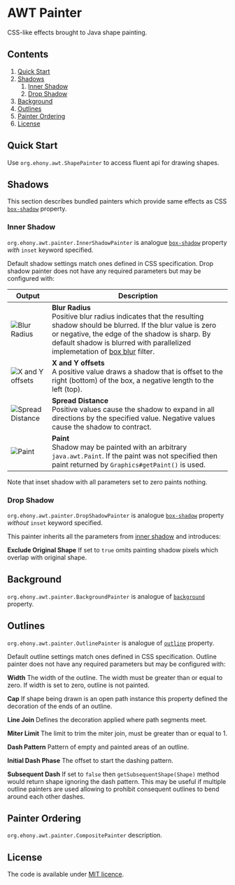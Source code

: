 # AWT Painter

CSS-like effects brought to Java shape painting.

## Contents

1. [Quick Start](#quick-start)
2. [Shadows](#shadows)
    1. [Inner Shadow](#inner-shadow)
    2. [Drop Shadow](#drop-shadow)
3. [Background](#background)
4. [Outlines](#outlines)
5. [Painter Ordering](#painter-ordering)
6. [License](#license)

## Quick Start

Use `org.ehony.awt.ShapePainter` to access fluent api for drawing shapes.

## Shadows

This section describes bundled painters which provide same effects as CSS [`box-shadow`][1] property.

### Inner Shadow

`org.ehony.awt.painter.InnerShadowPainter` is analogue [`box-shadow`][1] property _with_ `inset` keyword specified.

Default shadow settings match ones defined in CSS specification. Drop shadow painter does not have any required parameters but may be configured with:

| Output | Description |
| ------ | ----------- |
| ![Blur Radius][q] | **Blur Radius**<br/> Positive blur radius indicates that the resulting shadow should be blurred. If the blur value is zero or negative, the edge of the shadow is sharp. By default shadow is blurred with parallelized implemetation of [box blur](http://en.wikipedia.org/wiki/Box_blur) filter. |
| ![X and Y offsets][q] | **X and Y offsets**<br/> A positive value draws a shadow that is offset to the right (bottom) of the box, a negative length to the left (top). |
| ![Spread Distance][q] | **Spread Distance**<br/> Positive values cause the shadow to expand in all directions by the specified value. Negative values cause the shadow to contract. |
| ![Paint][q] | **Paint**<br/> Shadow may be painted with an arbitrary `java.awt.Paint`. If the paint was not specified then paint returned by `Graphics#getPaint()` is used. |

Note that inset shadow with all parameters set to zero paints nothing.

### Drop Shadow

`org.ehony.awt.painter.DropShadowPainter` is analogue [`box-shadow`][1] property _without_ `inset` keyword specified.

This painter inherits all the parameters from [inner shadow](#inner-shadow) and introduces:

**Exclude Original Shape** If set to `true` omits painting shadow pixels which overlap with original shape.

## Background

`org.ehony.awt.painter.BackgroundPainter` is analogue of [`background`](http://www.w3.org/TR/css3-background/#background) property.

## Outlines

`org.ehony.awt.painter.OutlinePainter` is analogue of [`outline`](http://www.w3.org/TR/CSS21/ui.html#dynamic-outlines) property.

Default outline settings match ones defined in CSS specification. Outline painter does not have any required parameters but may be configured with:

**Width** The width of the outline. The width must be greater than or equal to zero. If width is set to zero, outline is not painted.

**Cap** If shape being drawn is an open path instance this property defined the decoration of the ends of an outline.

**Line Join** Defines the decoration applied where path segments meet.

**Miter Limit** The limit to trim the miter join, must be greater than or equal to 1.

**Dash Pattern** Pattern of empty and painted areas of an outline.

**Initial Dash Phase** The offset to start the dashing pattern.

**Subsequent Dash** If set to `false` then `getSubsequentShape(Shape)` method would return shape ignoring the dash pattern. This may be useful if multiple outline painters are used allowing to prohibit consequent outlines to bend around each other dashes.

## Painter Ordering

`org.ehony.awt.painter.CompositePainter` description.

## License

The code is available under [MIT licence](LICENSE.txt).

[1]: http://www.w3.org/TR/css3-background/#box-shadow

[q]: http://data1.whicdn.com/avatars/2231462/thumb.png?1379349521
